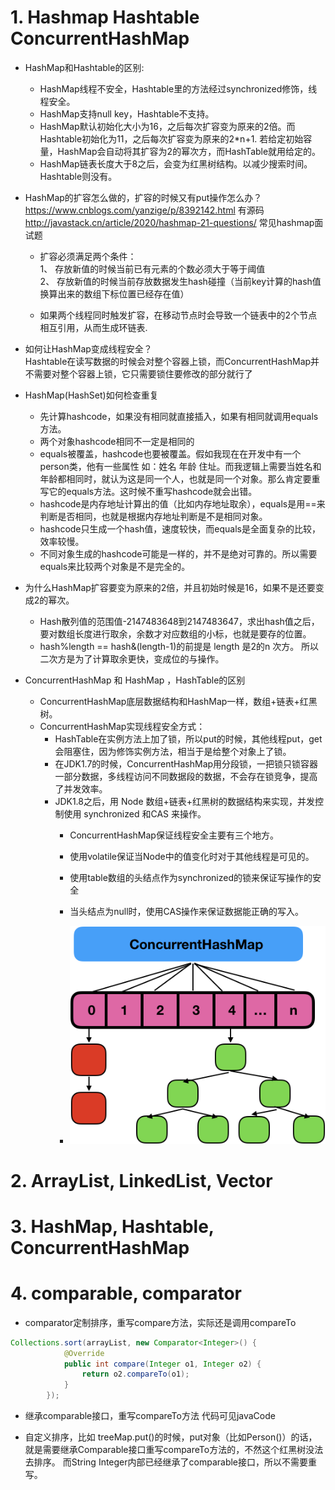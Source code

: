 # 1. Hashmap Hashtable ConcurrentHashMap
- HashMap和Hashtable的区别:  
    - HashMap线程不安全，Hashtable里的方法经过synchronized修饰，线程安全。
    - HashMap支持null key，Hashtable不支持。
    - HashMap默认初始化大小为16，之后每次扩容变为原来的2倍。而Hashtable初始化为11，之后每次扩容变为原来的2*n+1.
      若给定初始容量，HashMap会自动将其扩容为2的幂次方，而HashTable就用给定的。
    - HashMap链表长度大于8之后，会变为红黑树结构。以减少搜索时间。Hashtable则没有。
- HashMap的扩容怎么做的，扩容的时候又有put操作怎么办？  
https://www.cnblogs.com/yanzige/p/8392142.html 有源码
http://javastack.cn/article/2020/hashmap-21-questions/ 常见hashmap面试题  
    - 扩容必须满足两个条件：  
1、 存放新值的时候当前已有元素的个数必须大于等于阈值  
2、 存放新值的时候当前存放数据发生hash碰撞（当前key计算的hash值换算出来的数组下标位置已经存在值）  
    
    - 如果两个线程同时触发扩容，在移动节点时会导致一个链表中的2个节点相互引用，从而生成环链表.
- 如何让HashMap变成线程安全？  
Hashtable在读写数据的时候会对整个容器上锁，而ConcurrentHashMap并不需要对整个容器上锁，它只需要锁住要修改的部分就行了

- HashMap(HashSet)如何检查重复
    - 先计算hashcode，如果没有相同就直接插入，如果有相同就调用equals方法。
    - 两个对象hashcode相同不一定是相同的
    - equals被覆盖，hashcode也要被覆盖。假如我现在在开发中有一个person类，他有一些属性 如：姓名 年龄 住址。而我逻辑上需要当姓名和年龄都相同时，就认为这是同一个人，也就是同一个对象。那么肯定要重写它的equals方法。这时候不重写hashcode就会出错。
    - hashcode是内存地址计算出的值（比如内存地址取余），equals是用==来判断是否相同，也就是根据内存地址判断是不是相同对象。
    - hashcode只生成一个hash值，速度较快，而equals是全面复杂的比较，效率较慢。
    - 不同对象生成的hashcode可能是一样的，并不是绝对可靠的。所以需要equals来比较两个对象是不是完全的。
    
- 为什么HashMap扩容要变为原来的2倍，并且初始时候是16，如果不是还要变成2的幂次。
    - Hash散列值的范围值-2147483648到2147483647，求出hash值之后，要对数组长度进行取余，余数才对应数组的小标，也就是要存的位置。
    - hash%length == hash&(length-1)的前提是 length 是2的n 次⽅。 所以二次方是为了计算取余更快，变成位的与操作。
    
- ConcurrentHashMap 和 HashMap ，HashTable的区别
    - ConcurrentHashMap底层数据结构和HashMap一样，数组+链表+红黑树。
    - ConcurrentHashMap实现线程安全方式：
        - HashTable在实例方法上加了锁，所以put的时候，其他线程put，get会阻塞住，因为修饰实例方法，相当于是给整个对象上了锁。
        - 在JDK1.7的时候，ConcurrentHashMap用分段锁，一把锁只锁容器一部分数据，多线程访问不同数据段的数据，不会存在锁竞争，提高了并发效率。
        - JDK1.8之后，⽤ Node 数组+链表+红⿊树的数据结构来实现，并发控制使⽤ synchronized 和CAS 来操作。
            - ConcurrentHashMap保证线程安全主要有三个地方。
            - 使用volatile保证当Node中的值变化时对于其他线程是可见的。
            - 使用table数组的头结点作为synchronized的锁来保证写操作的安全
            - 当头结点为null时，使用CAS操作来保证数据能正确的写入。

            - ![](figure/ConcurrentHashMap.jpg)


# 2. ArrayList, LinkedList, Vector

# 3. HashMap, Hashtable, ConcurrentHashMap

# 4. comparable, comparator
- comparator定制排序，重写compare方法，实际还是调用compareTo
```java
Collections.sort(arrayList, new Comparator<Integer>() {
            @Override
            public int compare(Integer o1, Integer o2) {
                return o2.compareTo(o1);
            }
        });
```

- 继承comparable接口，重写compareTo方法    代码可见javaCode

- 自定义排序，比如 treeMap.put()的时候，put对象（比如Person()）的话，就是需要继承Comparable接口重写compareTo方法的，不然这个红黑树没法去排序。 而String Integer内部已经继承了comparable接口，所以不需要重写。
